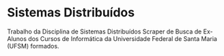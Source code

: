 # Sistemas Distribuídos
Trabalho da Disciplina de Sistemas Distribuídos
Scraper de Busca de Ex-Alunos dos Cursos de Informática da Universidade Federal de Santa Maria (UFSM) formados.

